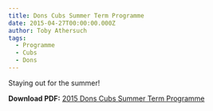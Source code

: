 ```yaml
---
title: Dons Cubs Summer Term Programme
date: 2015-04-27T00:00:00.000Z
author: Toby Athersuch
tags:
  - Programme
  - Cubs
  - Dons
---
```


Staying out for the summer!

**Download PDF:** [2015 Dons Cubs Summer Term Programme](/assets/files/news/2015/04/27/Dons-Programme-Summer-2015.pdf)